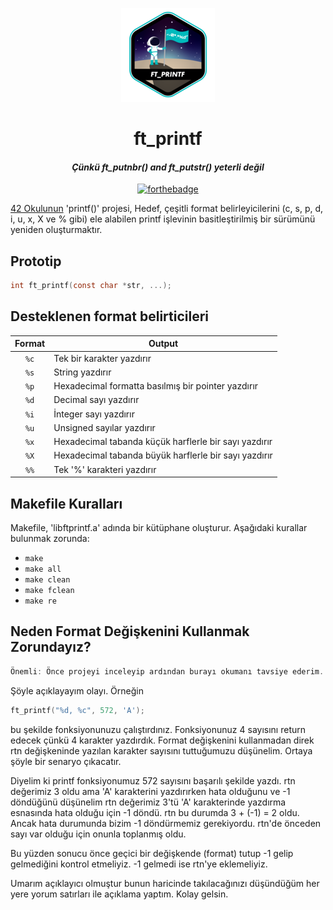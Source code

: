 <div align="center">

<p align="center">
  <img src="https://github.com/mcombeau/mcombeau/blob/main/42_badges/ft_printfe.png" alt="ft_printf 42 project badge"/>
</p>

# ft_printf
#### *Çünkü ft_putnbr() and ft_putstr() yeterli değil*

[![forthebadge](https://forthebadge.com/images/badges/no-ragrets.svg)](https://forthebadge.com)
</div>

[42 Okulunun](https://42.fr/en/homepage/) 'printf()' projesi, Hedef, çeşitli format belirleyicilerini (c, s, p, d, i, u, x, X ve % gibi) ele alabilen printf işlevinin basitleştirilmiş bir sürümünü yeniden oluşturmaktır.

## Prototip

```c
int ft_printf(const char *str, ...);
```

## Desteklenen format belirticileri

| Format | Output |
| :-------: | ---- |
| `%c` | Tek bir karakter yazdırır |
| `%s` | String yazdırır |
| `%p` | Hexadecimal formatta basılmış bir pointer yazdırır |
| `%d` | Decimal sayı yazdırır |
| `%i` | İnteger sayı yazdırır |
| `%u` | Unsigned sayılar yazdırır |
| `%x` | Hexadecimal tabanda küçük harflerle bir sayı yazdırır |
| `%X` | Hexadecimal tabanda büyük harflerle bir sayı yazdırır |
| `%%` | Tek '%' karakteri yazdırır |

## Makefile Kuralları

Makefile, 'libftprintf.a' adında bir kütüphane oluşturur. Aşağıdaki kurallar bulunmak zorunda:
* `make`
* `make all`
* `make clean`
* `make fclean`
* `make re`

## Neden Format Değişkenini Kullanmak Zorundayız?

```c
Önemli: Önce projeyi inceleyip ardından burayı okumanı tavsiye ederim.
```

Şöyle açıklayayım olayı. Örneğin
```c
ft_printf("%d, %c", 572, 'A');
```
bu şekilde fonksiyonunuzu çalıştırdınız. Fonksiyonunuz 4 sayısını return edecek çünkü 4 karakter yazdırdık. Format değişkenini kullanmadan direk rtn değişkeninde yazılan karakter sayısını tuttuğumuzu düşünelim. Ortaya şöyle bir senaryo çıkacatır. 

Diyelim ki printf fonksiyonumuz 572 sayısını başarılı şekilde yazdı. rtn değerimiz 3 oldu ama 'A' karakterini yazdırırken hata olduğunu ve -1 döndüğünü düşünelim rtn değerimiz 3'tü 'A' karakterinde yazdırma esnasında hata olduğu için -1 döndü. rtn bu durumda 3 + (-1) = 2 oldu. Ancak hata durumunda bizim -1 döndürmemiz gerekiyordu. rtn'de önceden sayı var olduğu için onunla toplanmış oldu.

Bu yüzden sonucu önce geçici bir değişkende (format) tutup -1 gelip gelmediğini kontrol etmeliyiz. -1 gelmedi ise rtn'ye eklemeliyiz.

Umarım açıklayıcı olmuştur bunun haricinde takılacağınızı düşündüğüm her yere yorum satırları ile açıklama yaptım. Kolay gelsin.

